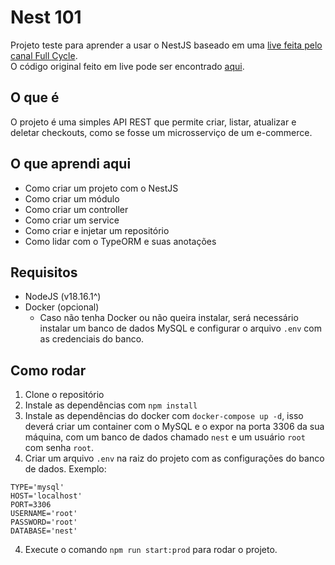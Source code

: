 # Nest 101

Projeto teste para aprender a usar o NestJS baseado em uma [live feita pelo canal Full Cycle](https://www.youtube.com/live/rq8Ja8xG3TY?si=zcYUwlUcAD6sYLou).  
O código original feito em live pode ser encontrado [aqui](https://github.com/devfullcycle/live-imersao-17-nestjs-microservices).

## O que é

O projeto é uma simples API REST que permite criar, listar, atualizar e deletar checkouts, como se fosse um microsserviço de um e-commerce.

## O que aprendi aqui

- Como criar um projeto com o NestJS
- Como criar um módulo
- Como criar um controller
- Como criar um service
- Como criar e injetar um repositório
- Como lidar com o TypeORM e suas anotações

## Requisitos

- NodeJS (v18.16.1^)
- Docker (opcional)
  - Caso não tenha Docker ou não queira instalar, será necessário instalar um banco de dados MySQL e configurar o arquivo `.env` com as credenciais do banco.

## Como rodar

1. Clone o repositório
2. Instale as dependências com `npm install`
3. Instale as dependências do docker com `docker-compose up -d`, isso deverá criar um container com o MySQL e o expor na porta 3306 da sua máquina, com um banco de dados chamado `nest` e um usuário `root` com senha `root`.
4. Criar um arquivo `.env` na raiz do projeto com as configurações do banco de dados. Exemplo:

```
TYPE='mysql'
HOST='localhost'
PORT=3306
USERNAME='root'
PASSWORD='root'
DATABASE='nest'
```

4. Execute o comando `npm run start:prod` para rodar o projeto.